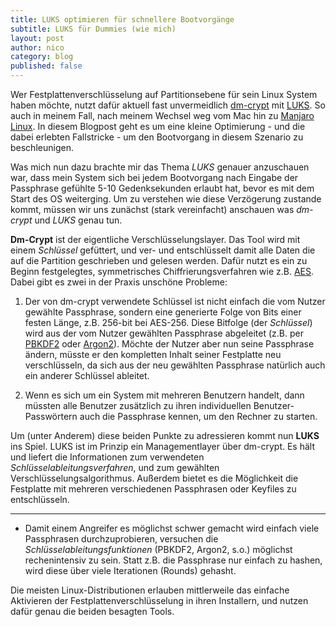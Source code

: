 ```yaml
---
title: LUKS optimieren für schnellere Bootvorgänge  
subtitle: LUKS für Dummies (wie mich)  
layout: post
author: nico
category: blog
published: false
---
```


Wer Festplattenverschlüsselung auf Partitionsebene für sein Linux System haben möchte, nutzt dafür aktuell fast unvermeidlich [dm-crypt](https://de.wikipedia.org/wiki/Dm-crypt) mit [LUKS](https://de.wikipedia.org/wiki/Dm-crypt#Erweiterung_mit_LUKS). So auch in meinem Fall, nach meinem Wechsel weg vom Mac hin zu [Manjaro Linux](https://manjaro.org/). In diesem Blogpost geht es um eine kleine Optimierung - und die dabei erlebten Fallstricke - um den Bootvorgang in diesem Szenario zu beschleunigen.

Was mich nun dazu brachte mir das Thema _LUKS_ genauer anzuschauen war, dass mein System sich bei jedem Bootvorgang nach Eingabe der Passphrase gefühlte 5-10 Gedenksekunden erlaubt hat, bevor es mit dem Start des OS weiterging. Um zu verstehen wie diese Verzögerung zustande kommt, müssen wir uns zunächst (stark vereinfacht) anschauen was _dm-crypt_ und _LUKS_ genau tun.

**Dm-Crypt** ist der eigentliche Verschlüsselungslayer. Das Tool wird mit einem _Schlüssel_ gefüttert, und ver- und entschlüsselt damit alle Daten die auf die Partition geschrieben und gelesen werden. Dafür nutzt es ein zu Beginn festgelegtes, symmetrisches Chiffrierungsverfahren wie z.B. [AES](https://de.wikipedia.org/wiki/Advanced_Encryption_Standard). Dabei gibt es zwei in der Praxis unschöne Probleme:

1. Der von dm-crypt verwendete Schlüssel ist nicht einfach die vom Nutzer gewählte Passphrase, sondern eine generierte Folge von Bits einer festen Länge, z.B. 256-bit bei AES-256. Diese Bitfolge (der _Schlüssel_) wird aus der vom Nutzer gewählten Passphrase abgeleitet (z.B. per [PBKDF2](https://de.wikipedia.org/wiki/PBKDF2) oder [Argon2](https://de.wikipedia.org/wiki/Argon2)). Möchte der Nutzer aber nun seine Passphrase ändern, müsste er den kompletten Inhalt seiner Festplatte neu verschlüsseln, da sich aus der neu gewählten Passphrase natürlich auch ein anderer Schlüssel ableitet.

2. Wenn es sich um ein System mit mehreren Benutzern handelt, dann müssten alle Benutzer zusätzlich zu ihren individuellen Benutzer-Passwörtern auch die Passphrase kennen, um den Rechner zu starten.

Um (unter Anderem) diese beiden Punkte zu adressieren kommt nun **LUKS** ins Spiel. LUKS ist im Prinzip ein Managementlayer über dm-crypt. Es hält und liefert die Informationen zum verwendeten _Schlüsselableitungsverfahren_, und zum gewählten Verschlüsselungsalgorithmus. Außerdem bietet es die Möglichkeit die Festplatte mit mehreren verschiedenen Passphrasen oder Keyfiles zu entschlüsseln.

-----

* Damit einem Angreifer es möglichst schwer gemacht wird einfach viele Passphrasen durchzuprobieren, versuchen die _Schlüsselableitungsfunktionen_ (PBKDF2, Argon2, s.o.) möglichst rechenintensiv zu sein. Statt z.B. die Passphrase nur einfach zu hashen, wird diese über viele Iterationen (Rounds) gehasht. 

Die meisten Linux-Distributionen erlauben mittlerweile das einfache Aktivieren der Festplattenverschlüsselung in ihren Installern, und nutzen dafür genau die beiden besagten Tools.